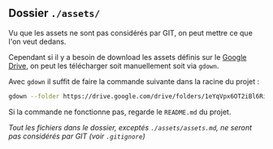 ## Dossier `./assets/`

Vu que les assets ne sont pas considérés par GIT, on peut mettre ce que l'on veut dedans.

Cependant si il y a besoin de download les assets définis sur le [Google Drive](https://drive.google.com/drive/folders/1eYqVpx6OT2iBl6RiNMA0K5kwdwIUOAKj?usp=sharing), on peut les télécharger soit manuellement soit via `gdown`.

Avec `gdown` il suffit de faire la commande suivante dans la racine du projet :
```bash
gdown --folder https://drive.google.com/drive/folders/1eYqVpx6OT2iBl6RiNMA0K5kwdwIUOAKj?usp=sharing
```

Si la commande ne fonctionne pas, regarde le `README.md` du projet.

*Tout les fichiers dans le dossier, exceptés `./assets/assets.md`, ne seront pas considérés par GIT (voir `.gitignore`)*